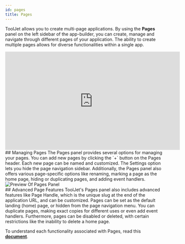 ```yaml
---
id: pages
title: Pages
---
```


ToolJet allows you to create multi-page applications. By using the **Pages** panel on the left sidebar of the app-builder, you can create, manage and navigate through different pages of your application. The ability to create multiple pages allows for diverse functionalities within a single app.

<div class="video-container">
    <iframe width="560" height="315" src="https://www.youtube.com/embed/pCpiWXp98tU?si=hzK-jvsynUwms4mU&rel=0" frameborder="0" allow="accelerometer; autoplay; encrypted-media; gyroscope; picture-in-picture" allowfullscreen></iframe>
</div>

<div>
## Managing Pages
The Pages panel provides several options for managing your pages. You can add new pages by clicking the `+` button on the Pages header. Each new page can be named and customized. The Settings option lets you hide the page navigation sidebar. Additionally, the Pages panel also offers various page-specific options like renaming, marking a page as the home page, hiding or duplicating pages, and adding event handlers.

<div style={{textAlign: 'center'}}>
    <img className="screenshot-full" src="/img/tooljet-concepts/pages/pages-preview.png" alt="Preview Of Pages Panel" />
</div>

</div>

<div>
## Advanced Page Features
ToolJet's Pages panel also includes advanced features like Page Handle, which is the unique slug at the end of the application URL, and can be customized. Pages can be set as the default landing (home) page, or hidden from the page navigation menu. You can duplicate pages, making exact copies for different uses or even add event handlers. Furthermore, pages can be disabled or deleted, with certain restrictions like the inability to delete a home page. 

</div>

To understand each functionality associated with Pages, read this **[document](/docs/tutorial/pages/)**.